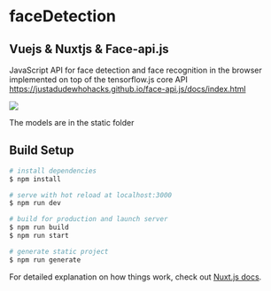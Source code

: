 # faceDetection

## Vuejs & Nuxtjs & Face-api.js


JavaScript API for face detection and face recognition in the browser implemented on top of the tensorflow.js core API
https://justadudewhohacks.github.io/face-api.js/docs/index.html

![](https://user-images.githubusercontent.com/31125521/50575270-f501d080-0dfb-11e9-9676-8f419efdade4.png)


The models are in the static folder


## Build Setup

```bash
# install dependencies
$ npm install

# serve with hot reload at localhost:3000
$ npm run dev

# build for production and launch server
$ npm run build
$ npm run start

# generate static project
$ npm run generate
```

For detailed explanation on how things work, check out [Nuxt.js docs](https://nuxtjs.org).
